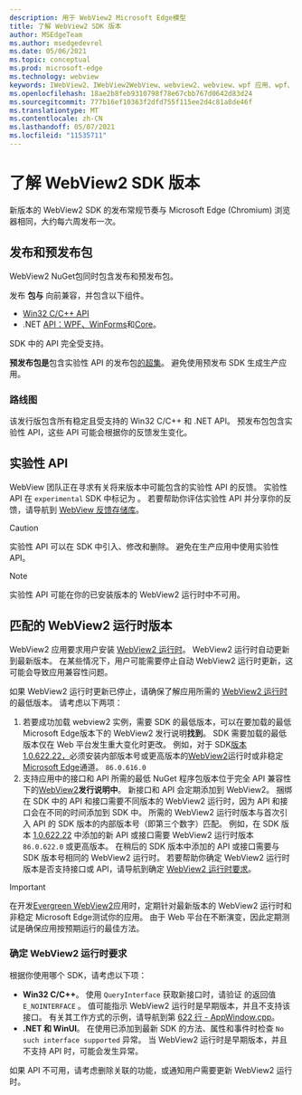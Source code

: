 ```yaml
---
description: 用于 WebView2 Microsoft Edge模型
title: 了解 WebView2 SDK 版本
author: MSEdgeTeam
ms.author: msedgedevrel
ms.date: 05/06/2021
ms.topic: conceptual
ms.prod: microsoft-edge
ms.technology: webview
keywords: IWebView2、IWebView2WebView、webview2、webview、wpf 应用、wpf、edge、ICoreWebView2、ICoreWebView2Host、浏览器控件、边缘 html
ms.openlocfilehash: 18ae2b8feb9310798f78e67cbb767d0642d83d24
ms.sourcegitcommit: 777b16ef10363f2dfd755f115ee2d4c81a8de46f
ms.translationtype: MT
ms.contentlocale: zh-CN
ms.lasthandoff: 05/07/2021
ms.locfileid: "11535711"
---
```

# <a name="understand-webview2-sdk-versions"></a>了解 WebView2 SDK 版本  

新版本的 WebView2 SDK 的发布常规节奏与 Microsoft Edge \(Chromium\) 浏览器相同，大约每六周发布一次。  

## <a name="release-and-prerelease-package"></a>发布和预发布包  

WebView2 NuGet包同时包含发布和预发布包。  

发布 **包与** 向前兼容，并包含以下组件。  

*   [Win32 C/C++ API][ReferenceWin32]
*   .NET [API：WPF、WinForms][DotnetMicrosoftWebWebview2WpfNamespace]和[Core][DotnetMicrosoftWebWebview2CoreNamespace]。 [][DotnetMicrosoftWebWebview2WinformsNamespace]  
    
SDK 中的 API 完全受支持。  

**预发布包是**包含实验性 API 的发布包[的超集](#experimental-apis)。  避免使用预发布 SDK 生成生产应用。  

### <a name="roadmap"></a>路线图  

该发行版包含所有稳定且受支持的 Win32 C/C++ 和 .NET API。  预发布包包含实验性 API，这些 API 可能会根据你的反馈发生变化。  

## <a name="experimental-apis"></a>实验性 API  

WebView 团队正在寻求有关将来版本中可能包含的实验性 API 的反馈。  实验性 API 在 `experimental` SDK 中标记为 。  若要帮助你评估实验性 API 并分享你的反馈，请导航到 [WebView 反馈存储库][GithubMicrosoftedgeWebviewfeedback]。  

> [!CAUTION]
> 实验性 API 可以在 SDK 中引入、修改和删除。  避免在生产应用中使用实验性 API。  

> [!NOTE]
> 实验性 API 可能在你的已安装版本的 WebView2 运行时中不可用。  

## <a name="matching-webview2-runtime-versions"></a>匹配的 WebView2 运行时版本  
WebView2 应用要求用户安装 [WebView2 运行时][MicrosoftDeveloperEdgeWebview2]。  WebView2 运行时自动更新到最新版本。  在某些情况下，用户可能需要停止自动 WebView2 运行时更新，这可能会导致应用兼容性问题。  

如果 WebView2 运行时更新已停止，请确保了解应用所需的 [WebView2 运行时][MicrosoftDeveloperEdgeWebview2] 的最低版本。  请考虑以下两项：  

1.  若要成功加载 webview2 实例，需要 SDK 的最低版本，可以在要加载的最低 Microsoft Edge[][Webview2ReleaseNotes]版本下的 WebView2 发行说明**找到**。  SDK 需要加载的最低版本仅在 Web 平台发生重大变化时更改。  例如，对于 SDK[版本 1.0.622.22，][Webview2ReleaseNotes1062222]必须安装内部版本号或更高版本的[WebView2][MicrosoftDeveloperEdgeWebview2]运行时或非稳定[Microsoft Edge][MicrosoftedgeinsiderDownload]通道。 `86.0.616.0`   
1.  支持应用中的接口和 API 所需的最低 NuGet 程序包版本位于完全 API 兼容性下的[WebView2][Webview2ReleaseNotes]**发行说明中**。  新接口和 API 会定期添加到 WebView2。  捆绑在 SDK 中的 API 和接口需要不同版本的 WebView2 运行时，因为 API 和接口会在不同的时间添加到 SDK 中。  所需的 WebView2 运行时版本与首次引入 API 的 SDK 版本的内部版本号（即第三个数字）匹配。  例如，在 SDK 版本 [1.0.622.22][Webview2ReleaseNotes1062222] 中添加的新 API 或接口需要 WebView2 运行时版本 `86.0.622.0` 或更高版本。  在稍后的 SDK 版本中添加的 API 或接口需要与 SDK 版本号相同的 WebView2 运行时。  若要帮助你确定 WebView2 运行时版本是否支持接口或 API，请导航到确定 [WebView2 运行时要求](#determine-webview2-runtime-requirement)。  
    
> [!IMPORTANT]
> 在开发[Evergreen WebView2][Webview2ConceptsDistributionEvergreenDistributionMode]应用时，定期针对最新版本的 WebView2 运行时和非稳定 Microsoft Edge测试你的应用。  由于 Web 平台在不断演变，因此定期测试是确保应用按预期运行的最佳方法。  

### <a name="determine-webview2-runtime-requirement"></a>确定 WebView2 运行时要求  

根据你使用哪个 SDK，请考虑以下项：  

*   **Win32 C/C++**。  使用 `QueryInterface` 获取新接口时，请验证 的返回值 `E_NOINTERFACE` 。  值可能指示 WebView2 运行时是早期版本，并且不支持该接口。  有关其工作方式的示例，请导航到第 [622 行 - AppWindow.cpp][GithubMicrosoftedgeWebview2samplesSampleappsWebview2apisampleAppwindowCppL622]。  
*   **.NET 和 WinUI**。  在使用已添加到最新 SDK 的方法、属性和事件时检查 `No such interface supported` 异常。  当 WebView2 运行时是早期版本，并且不支持 API 时，可能会发生异常。  
    
如果 API 不可用，请考虑删除关联的功能，或通知用户需要更新 WebView2 运行时。  

<!--
## Versioning  

After you have used a particular version of the SDK to build your app, your app may end up running with an older or newer version of installed browser binaries.  Until version 1.0.0.0 of WebView2 there may be breaking changes during updates that prevent your SDK from working with different versions of installed browser binaries.  After version 1.0.0.0, different versions of the SDK may work with different versions of the installed browser by using the following best practices.  

1.  To account for breaking changes to the API be sure to check for failure when requesting the DLL export `CreateCoreWebView2Environment` and when running `QueryInterface` on any `CoreWebView2` object.  A return value of `E_NOINTERFACE` indicates that the SDK is not compatible with the Microsoft Edge browser binaries.  
1.  Checking for failure from `QueryInterface` also accounts for cases where the SDK is newer than the version of the Microsoft Edge browser and your app attempts to use an interface of which the Microsoft Edge browser is unaware.  
1.  When an interface is unavailable, you may consider disabling the associated feature if possible, or otherwise informing your users to update their browsers.  
    -->  

<!--links -->  

[Webview2ConceptsDistributionEvergreenDistributionMode]: ./distribution.md#evergreen-distribution-mode "常青分发模式 - 使用 WebView2 分配|Microsoft Docs"  
[Webview2ReleaseNotes]: ../release-notes.md "WebView2 SDK |Microsoft Docs"  
[Webview2ReleaseNotes1062222]: ../release-notes.md#1062222 "1.0.622.22 - WebView2 SDK |Microsoft Docs"   

[DeployedgeChannels]: /deployedge/microsoft-edge-channels "频道Microsoft Edge概述|Microsoft Docs"  

[DotnetMicrosoftWebWebview2CoreNamespace]: /dotnet/api/microsoft.web.webview2.core "Microsoft.Web.WebView2.Core 命名空间|Microsoft Docs"  
[DotnetMicrosoftWebWebview2WpfNamespace]: /dotnet/api/microsoft.web.webview2.wpf "Microsoft.Web.WebView2.Wpf 命名空间|Microsoft Docs"  
[DotnetMicrosoftWebWebview2WinformsNamespace]: /dotnet/api/microsoft.web.webview2.winforms "Microsoft.Web.WebView2.WinForms 命名空间|Microsoft Docs"  
[ReferenceWin32]: /microsoft-edge/webview2/reference/win32 "WebView2 Win32 C++ 参考|Microsoft Docs"  

[MicrosoftDeveloperEdgeWebview2]: https://developer.microsoft.com/microsoft-edge/webview2/ "Microsoft EdgeWebView2 |Microsoft 开发人员"  

[GithubMicrosoftedgeWebviewfeedback]: https://github.com/MicrosoftEdge/WebViewFeedback "WebView 反馈 - MicrosoftEdge/WebViewFeedback |GitHub"  
[GithubMicrosoftedgeWebview2samplesSampleappsWebview2apisampleAppwindowCppL622]: https://github.com/MicrosoftEdge/WebView2Samples/blob/8ec7de9d3e80a942bc7025cffad98eee75e11e64/SampleApps/WebView2APISample/AppWindow.cpp#L622 "第 622 行 - AppWindow.cpp - MicrosoftEdge/WebView2Samples |GitHub"  

[MicrosoftedgeinsiderDownload]: https://www.microsoftedgeinsider.com/download "下载 Microsoft Edge 预览体验成员频道"  
